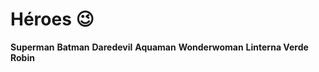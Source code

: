 # Héroes   :wink:

**Superman**
**Batman**
**Daredevil**
**Aquaman**
**Wonderwoman**
**Linterna Verde**
**Robin**
